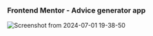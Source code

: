 ### Frontend Mentor - Advice generator app


![Screenshot from 2024-07-01 19-38-50](https://github.com/yiyingko/Frontend-Mentor/assets/115703682/36f3d78e-45f0-499d-b539-326aefcbc378)
